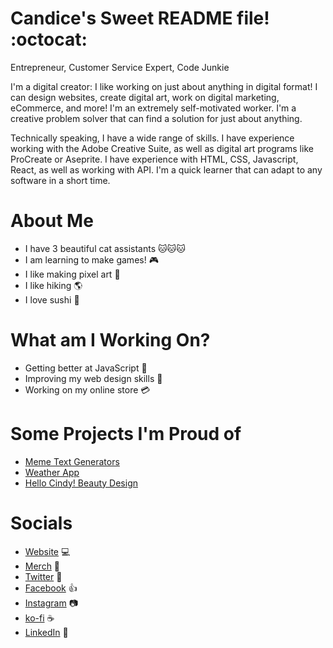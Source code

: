 # Candice's Sweet README file! :octocat:

Entrepreneur, Customer Service Expert, Code Junkie

I'm a digital creator: I like working on just about anything in digital format! I can design websites, create digital art, work on digital marketing, eCommerce, and more! I'm an extremely self-motivated worker. I'm a creative problem solver that can find a solution for just about anything.

Technically speaking, I have a wide range of skills. I have experience working with the Adobe Creative Suite, as well as digital art programs like ProCreate or Aseprite. I have experience with HTML, CSS, Javascript, React, as well as working with API. I'm a quick learner that can adapt to any software in a short time.

# About Me

- I have 3 beautiful cat assistants :cat::cat::cat:
- I am learning to make games! :video_game:
- I like making pixel art :space_invader:
- I like hiking :earth_americas:
- I love sushi :sushi:

# What am I Working On?

- Getting better at JavaScript :iphone:
- Improving my web design skills :art:
- Working on my online store :credit_card:

# Some Projects I'm Proud of

- [Meme Text Generators](http://candicetate.com/memes.html)
- [Weather App](http://candicetate.com/portfolio/weather-app/weatherapp.html)
- [Hello Cindy! Beauty Design](http://candicetate.com/portfolio/hello-cindy/hellocindy.html)

# Socials

- [Website](http://candicetate.com) :computer:
- [Merch](http://www.catladycreates.com) :gift:
- [Twitter](https://twitter.com/CatLadyCreates) :baby_chick:
- [Facebook](https://www.facebook.com/catladycreates) :thumbsup:
- [Instagram](https://www.instagram.com/catlady.creates/) :camera:
- [ko-fi](https://ko-fi.com/catladycreates) :coffee:
- [LinkedIn](https://www.linkedin.com/in/candice-tate-8a735246/) :office:
